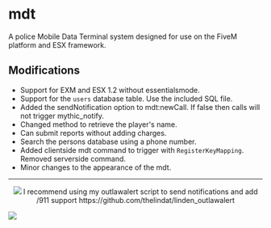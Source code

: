 # mdt
A police Mobile Data Terminal system designed for use on the FiveM platform and ESX framework.


## Modifications
* Support for EXM and ESX 1.2 without essentialsmode.
* Support for the `users` database table. Use the included SQL file.
* Added the sendNotification option to mdt:newCall. If false then calls will not trigger mythic_notify.
* Changed method to retrieve the player's name.
* Can submit reports without adding charges.
* Search the persons database using a phone number.
* Added clientside mdt command to trigger with `RegisterKeyMapping`. Removed serverside command.
* Minor changes to the appearance of the mdt.
<hr>
<p align="center"><img src="https://i.imgur.com/EJ0a1yX.png"/>
I recommend using my outlawalert script to send notifications and add /911 support 
https://github.com/thelindat/linden_outlawalert  

<img src="https://i.imgur.com/Ome5KDF.png"/></p>
